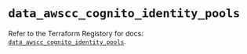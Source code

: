 # `data_awscc_cognito_identity_pools`

Refer to the Terraform Registory for docs: [`data_awscc_cognito_identity_pools`](https://registry.terraform.io/providers/hashicorp/awscc/0.70.0/docs/data-sources/cognito_identity_pools).
